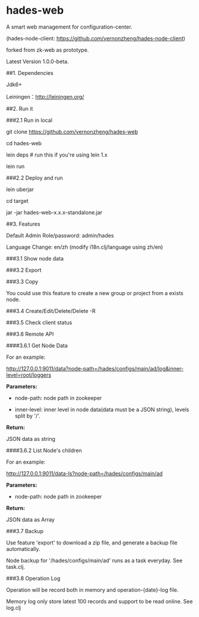 # hades-web

A smart web management for configuration-center.

(hades-node-client: https://github.com/vernonzheng/hades-node-client)

forked from zk-web as prototype.

Latest Version 1.0.0-beta.

##1. Dependencies

Jdk6+

Leiningen：http://leiningen.org/

##2. Run it

###2.1 Run in local

git clone https://github.com/vernonzheng/hades-web

cd hades-web

lein deps # run this if you're using lein 1.x

lein run


###2.2 Deploy and run
 
lein uberjar

cd target

jar -jar hades-web-x.x.x-standalone.jar


##3. Features

Default Admin Role/password: admin/hades

Language Change: en/zh (modify i18n.clj/language using zh/en)


###3.1 Show node data 


###3.2 Export


###3.3 Copy

You could use this feature to create a new group or project from a exists node.


###3.4 Create/Edit/Delete/Delete -R


###3.5 Check client status


###3.6 Remote API


####3.6.1 Get Node Data

For an example: 

http://127.0.0.1:9011/data?node-path=/hades/configs/main/ad/log&inner-level=root/loggers


**Parameters:**

+ node-path: node path in zookeeper

+ inner-level: inner level in node data(data must be a JSON string), levels split by '/'.


**Return:**

JSON data as string


####3.6.2 List Node's children

For an example: 

http://127.0.0.1:9011/data-ls?node-path=/hades/configs/main/ad


**Parameters:**

+ node-path: node path in zookeeper


**Return:**

JSON data as Array


###3.7 Backup

Use feature 'export' to download a zip file, and generate a backup file automatically.

Node backup for '/hades/configs/main/ad' runs as a task everyday. See task.clj.


###3.8 Operation Log

Operation will be record both in memory and operation-{date}-log file.
 
Memory log only store latest 100 records and support to be read online. See log.clj